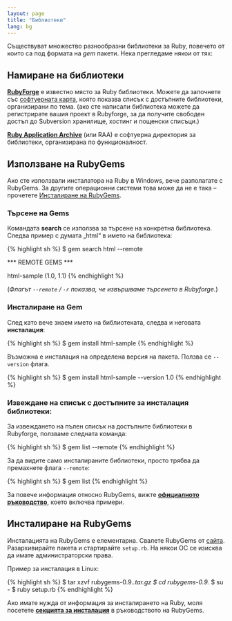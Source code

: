 ```yaml
---
layout: page
title: "Библиотеки"
lang: bg
---
```


Съществуват множество разнообразни библиотеки за Ruby, повечето от които
са под формата на *gem* пакети. Нека прегледаме някои от тях:

## Намиране на библиотеки

[**RubyForge**][1] е известно място за Ruby библиотеки. Можете да
започнете със [софтуерната карта][2], която показва списък с достъпните
библиотеки, организирани по тема. (ако сте написали библиотека можете да
регистрирате вашия проект в Rubyforge, за да получите
свободен достъп до Subversion хранилище, хостинг и пощенски списъци.)

[**Ruby Application Archive**][3] (или RAA) е софтуерна директория за
библиотеки, организирана по функционалност.

## Използване на RubyGems

Ако сте използвали инсталатора на Ruby в Windows, вече разполагате с
RubyGems. За другите операционни системи това може да не е така –
прочетете [Инсталиране на RubyGems](#installing-rubygems).

### Търсене на Gems

Командата **search** се използва за търсене на конкретна библиотека.
Следва пример с думата „html“ в името на библиотека:

{% highlight sh %}
$ gem search html --remote

*** REMOTE GEMS ***

html-sample (1.0, 1.1)
{% endhighlight %}

(*Флагът `--remote` / `-r` показва, че извършваме търсенето в Rubyforge.*)

### Инсталиране на Gem

След като вече знаем името на библиотеката, следва и неговата
**инсталация**\:

{% highlight sh %}
$ gem install html-sample
{% endhighlight %}

Възможна е инсталация на определена версия на пакета. Ползва се
`--version` флага.

{% highlight sh %}
$ gem install html-sample --version 1.0
{% endhighlight %}

### Извеждане на списък с достъпните за инсталация библиотеки:

За извеждането на пълен списък на достъпните библиотеки в Rubyforge,
ползваме следната команда:

{% highlight sh %}
$ gem list --remote
{% endhighlight %}

За да видите само инсталираните библиотеки, просто трябва да премахнете
флага `--remote`\:

{% highlight sh %}
$ gem list
{% endhighlight %}

За повече информация относно RubyGems, вижте [**официалното
ръководство**][4], което включва примери.

## Инсталиране на RubyGems

Инсталацията на RubyGems е елементарна. Свалете RubyGems от
[сайта][5]. Разархивирайте пакета и стартирайте `setup.rb`. На някои ОС
се изисква да имате администраторски права.

Пример за инсталация в Linux:

{% highlight sh %}
$ tar xzvf rubygems-0.9.*.tar.gz
$ cd rubygems-0.9.*
$ su -
$ ruby setup.rb
{% endhighlight %}

Ако имате нужда от информация за инсталирането на Ruby, моля посетете
[**секцията за инсталация**][6] в ръководството на RubyGems.



[1]: http://rubyforge.org/
[2]: http://rubyforge.org/softwaremap/trove_list.php
[3]: http://raa.ruby-lang.org/
[4]: http://rubygems.org/read/chapter/1
[5]: http://rubyforge.org/frs/?group_id=126
[6]: http://rubygems.org/read/chapter/3
